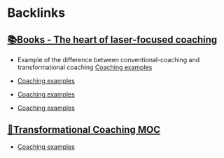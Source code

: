 
# Backlinks
## [📚Books - The heart of laser-focused coaching](<📚Books - The heart of laser-focused coaching.md>)
- Example of the difference between conventional-coaching and transformational coaching [Coaching examples](<Coaching examples.md>)

- [Coaching examples](<Coaching examples.md>)

- [Coaching examples](<Coaching examples.md>)

- [Coaching examples](<Coaching examples.md>)

## [🧭Transformational Coaching MOC](<🧭Transformational Coaching MOC.md>)
- [Coaching examples](<Coaching examples.md>)

